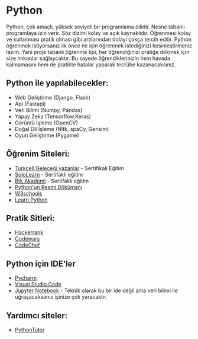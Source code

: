 # Python

Python, çok amaçlı, yüksek seviyeli bir programlama dilidir. Nesne tabanlı programlaya izin verir. Söz dizimi kolay ve açık kaynaklıdır. Öğrenmesi kolay ve kullanması pratik olması gibi artılarından dolayı çokça tercih edilir. Python öğrenmek istiyorsanız ilk önce ne için öğrenmek istediğinizi kesinleştirmeniz lazım. Yani proje tabanlı öğrenme tipi, her öğrendiğinizi pratiğe dökmek için size imkanlar sağlaycaktır. Bu sayede öğrendiklerinizin hem havada kalmamasını hem de pratikte hatalar yaparak tecrübe kazanacaksınız.  

## Python ile yapılabilecekler:
  * Web Geliştirme (Django, Flask)
  * Api (Fastapi)
  * Veri Bilimi (Numpy, Pandas)
  * Yapay Zeka (Tensorflow,Keras)
  * Görüntü İşleme (OpenCV)
  * Doğal Dil İşleme (Nltk, spaCy, Gensim)
  * Oyun Geliştirme (Pygame)


## Öğrenim Siteleri:
  * [Turkcell Geleceği yazanlar](https://gelecegiyazanlar.turkcell.com.tr/konu/python) - Sertifikalı Eğitim
  * [SoloLearn](https://www.sololearn.com/en/) - Sertifaklı eğitim
  * [Btk Akademi](https://www.btkakademi.gov.tr/portal/course/sifirdan-ileri-seviye-python-programlama-5877) - Sertifaklı eğitim
  * [Python'un Resmi Dökümanı](https://docs.python.org/tr/3/tutorial/index.html)
  * [W3schools](https://www.w3schools.com/python/)
  * [Learn Python](https://github.com/trekhleb/learn-python/tree/master)

## Pratik Sitleri:
  * [Hackerrank](https://www.hackerrank.com/)
  * [Codewars](https://www.codewars.com/)
  * [CodeChef](https://www.codechef.com/practice/python)


## Python için IDE'ler
  * [Pycharm](https://www.jetbrains.com/pycharm/)
  * [Visual Studio Code](https://code.visualstudio.com/)
  * [Jupyter Notebook](https://jupyter.org/) - Teknik olarak bu bir ide değil ama veri bilimi ile uğraşacaksanız işinize çok yaracaktır.


## Yardımcı siteler:
  * [PythonTutor](https://pythontutor.com/)
